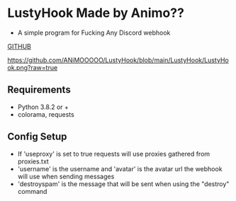 # LustyHook Made by Animo??
  - A simple program for Fucking Any Discord webhook

[GITHUB](https://github.com/ANiMOOOOO)

https://github.com/ANiMOOOOO/LustyHook/blob/main/LustyHook/LustyHook.png?raw=true

## Requirements
  - Python 3.8.2 or +
  - colorama, requests

## Config Setup
  - If 'useproxy' is set to true requests will use proxies gathered from proxies.txt
  - 'username' is the username and 'avatar' is the avatar url the webhook will use when sending messages
  - 'destroyspam' is the message that will be sent when using the "destroy" command
